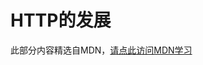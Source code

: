 # HTTP的发展

此部分内容精选自MDN，[请点此访问MDN学习](https://developer.mozilla.org/zh-CN/docs/Web/HTTP/Basics_of_HTTP/Evolution_of_HTTP)